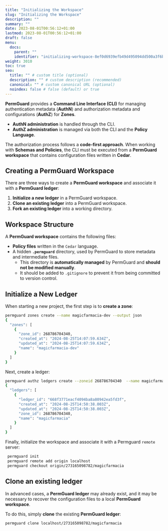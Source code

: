 ```yaml
---
title: "Initializing the Workspace"
slug: "Initializing the Workspace"
description: ""
summary: ""
date: 2023-08-01T00:56:12+01:00
lastmod: 2023-08-01T00:56:12+01:00
draft: false
menu:
  docs:
    parent: ""
    identifier: "initializing-workspace-8ef0d6939efb49d495094dd500a3f6bb"
weight: 3010
toc: true
seo:
  title: "" # custom title (optional)
  description: "" # custom description (recommended)
  canonical: "" # custom canonical URL (optional)
  noindex: false # false (default) or true
---
```

**PermGuard** provides a **Command Line Interface (CLI)** for managing authentication metadata (**AuthN**)
and authorization metadata and configurations (**AuthZ**) for **Zones**.

- **AuthN administration** is handled through the CLI.
- **AuthZ administration** is managed via both the CLI and the **Policy Language**.

The authorization process follows a **code-first approach**.
When working with **Schemas and Policies**, the CLI must be executed from a **PermGuard workspace**
that contains configuration files written in **Cedar**.

## Creating a PermGuard Workspace

There are three ways to create a **PermGuard workspace** and associate it with a **PermGuard ledger**:

1. **Initialize a new ledger** in a PermGuard workspace.
2. **Clone an existing ledger** into a PermGuard workspace.
3. **Fork an existing ledger** into a working directory.

## Workspace Structure

A **PermGuard workspace** contains the following files:

- **Policy files** written in the `Cedar` language.
- A hidden **`.permguard`** directory, used by PermGuard to store metadata and intermediate files.
  - This directory is **automatically managed** by PermGuard and **should not be modified manually**.
  - It should be added to `.gitignore` to prevent it from being committed to version control.

## Initialize a New Ledger

When starting a new project, the first step is to **create a zone**:

```bash
permguard zones create --name magicfarmacia-dev --output json
{
  "zones": [
    {
      "zone_id": 268786704340,
      "created_at": "2024-08-25T14:07:59.634Z",
      "updated_at": "2024-08-25T14:07:59.634Z",
      "name": "magicfarmacia-dev"
    }
  ]
}
```

Next, create a ledger:

```bash
permguard authz ledgers create --zoneid 268786704340  --name magicfarmacia --output json
{
  "ledgers": [
    {
      "ledger_id": "668f3771eacf4094ba8a80942ea5fd3f",
      "created_at": "2024-08-25T14:50:38.003Z",
      "updated_at": "2024-08-25T14:50:38.003Z",
      "zone_id": 268786704340,
      "name": "magicfarmacia"
    }
  ]
}
```

Finally, initialize the workspace and associate it with a Permguard `remote` server:

```bash
 permguard init
 permguard remote add origin localhost
 permguard checkout origin/273165098782/magicfarmacia
```

## Clone an existing ledger

In advanced cases, a **PermGuard ledger** may already exist, and it may be necessary to recover the configuration files to a local **PermGuard workspace**.

To do this, simply **clone** the existing **PermGuard ledger**:

```bash
permguard clone localhost/273165098782/magicfarmacia
```
